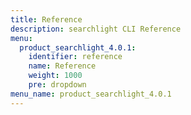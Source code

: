 ```yaml
---
title: Reference
description: searchlight CLI Reference
menu:
  product_searchlight_4.0.1:
    identifier: reference
    name: Reference
    weight: 1000
    pre: dropdown
menu_name: product_searchlight_4.0.1
---
```

